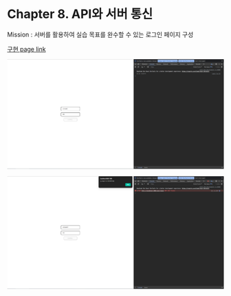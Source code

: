 # Chapter 8. API와 서버 통신

Mission : 서버를 활용하여 실습 목표를 완수할 수 있는 로그인 페이지 구성  

[구현 page link](https://promleemissionch8.netlify.app/)  

![구현 image](sources/result1.png)  

![구현 image](sources/result2.png)  
